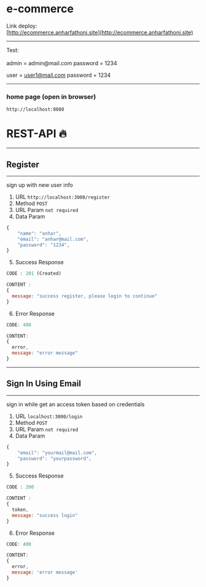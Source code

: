 # e-commerce
Link deploy:
<br>
[http://ecommerce.anharfathoni.site](http://ecommerce.anharfathoni.site)
<hr>
Test:
<br><br>
admin = admin@mail.com
password = 1234

user = user1@mail.com
password = 1234
<hr>

### home page (open in browser)
```
http://localhost:8080
```

# REST-API 🔥
***
## Register
***
sign up with new user info
1. URL  `http://localhost:3000/register`
2. Method `POST`
3. URL Param `not required`
4. Data Param
```javascript
{
	"name": "anhar",
	"email": "anhar@mail.com",
	"password": "1234",
}

```
5. Success Response
```javascript
CODE : 201 (Created)

CONTENT :
{
  message: "success register, please login to continue"
}
```
6. Error Response
```javascript
CODE: 400

CONTENT:
{
  error,
  message: "error message"
}
```
***
## Sign In Using Email
***
sign in while get an access token based on credentials
1. URL  `localhost:3000/login`
2. Method `POST`
3. URL Param `not required`
4. Data Param
```javascript
{
	"email": "yourmail@mail.com",
	"password": "yourpassword",
}

```
5. Success Response
```javascript
CODE : 200

CONTENT :
{
  token,
  message: "success login"
}
```
6. Error Response
```javascript
CODE: 400

CONTENT:
{
  error,
  message: 'error message'
}
```